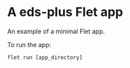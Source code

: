 # A eds-plus Flet app

An example of a minimal Flet app.

To run the app:

```
flet run [app_directory]
```